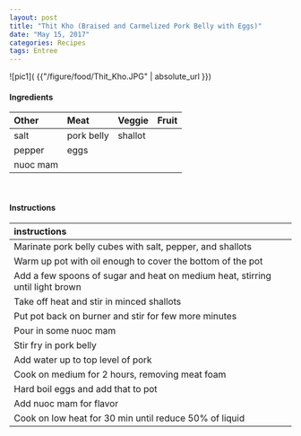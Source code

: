 ```yaml
---
layout: post
title: "Thit Kho (Braised and Carmelized Pork Belly with Eggs)"
date: "May 15, 2017"
categories: Recipes
tags: Entree
---
```




![pic1]( {{"/figure/food/Thit_Kho.JPG" | absolute_url }})




#### Ingredients

<table class = "presenttab">
 <thead>
  <tr>
   <th style="text-align:left;"> Other </th>
   <th style="text-align:left;"> Meat </th>
   <th style="text-align:left;"> Veggie </th>
   <th style="text-align:left;"> Fruit </th>
  </tr>
 </thead>
<tbody>
  <tr>
   <td style="text-align:left;"> salt </td>
   <td style="text-align:left;"> pork belly </td>
   <td style="text-align:left;"> shallot </td>
   <td style="text-align:left;">  </td>
  </tr>
  <tr>
   <td style="text-align:left;"> pepper </td>
   <td style="text-align:left;"> eggs </td>
   <td style="text-align:left;">  </td>
   <td style="text-align:left;">  </td>
  </tr>
  <tr>
   <td style="text-align:left;"> nuoc mam </td>
   <td style="text-align:left;">  </td>
   <td style="text-align:left;">  </td>
   <td style="text-align:left;">  </td>
  </tr>
</tbody>
</table>

<br>

#### Instructions

<table class = "presenttabnoh">
 <thead>
  <tr>
   <th style="text-align:left;"> instructions </th>
  </tr>
 </thead>
<tbody>
  <tr>
   <td style="text-align:left;"> Marinate pork belly cubes with salt, pepper, and shallots </td>
  </tr>
  <tr>
   <td style="text-align:left;"> Warm up pot with oil enough to cover the bottom of the pot </td>
  </tr>
  <tr>
   <td style="text-align:left;"> Add a few spoons of sugar and heat on medium heat, stirring until light brown </td>
  </tr>
  <tr>
   <td style="text-align:left;"> Take off heat and stir in minced shallots </td>
  </tr>
  <tr>
   <td style="text-align:left;"> Put pot back on burner and stir for few more minutes </td>
  </tr>
  <tr>
   <td style="text-align:left;"> Pour in some nuoc mam </td>
  </tr>
  <tr>
   <td style="text-align:left;"> Stir fry in pork belly </td>
  </tr>
  <tr>
   <td style="text-align:left;"> Add water up to top level of pork </td>
  </tr>
  <tr>
   <td style="text-align:left;"> Cook on medium for 2 hours, removing meat foam </td>
  </tr>
  <tr>
   <td style="text-align:left;"> Hard boil eggs and add that to pot </td>
  </tr>
  <tr>
   <td style="text-align:left;"> Add nuoc mam for flavor </td>
  </tr>
  <tr>
   <td style="text-align:left;"> Cook on low heat for 30 min until reduce 50% of liquid </td>
  </tr>
</tbody>
</table>

